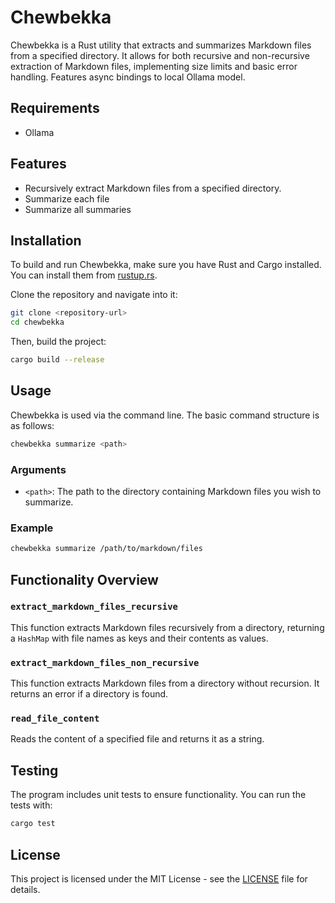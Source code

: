# Chewbekka

Chewbekka is a Rust utility that extracts and summarizes Markdown files from a specified directory. It allows for both recursive and non-recursive extraction of Markdown files, implementing size limits and basic error handling. Features async bindings to local Ollama model.

## Requirements

- Ollama

## Features

- Recursively extract Markdown files from a specified directory.
- Summarize each file
- Summarize all summaries

## Installation

To build and run Chewbekka, make sure you have Rust and Cargo installed. You can install them from [rustup.rs](https://rustup.rs/).

Clone the repository and navigate into it:

```bash
git clone <repository-url>
cd chewbekka
```

Then, build the project:

```bash
cargo build --release
```

## Usage

Chewbekka is used via the command line. The basic command structure is as follows:

```bash
chewbekka summarize <path>
```

### Arguments

- `<path>`: The path to the directory containing Markdown files you wish to summarize.

### Example

```bash
chewbekka summarize /path/to/markdown/files
```

## Functionality Overview

### `extract_markdown_files_recursive`

This function extracts Markdown files recursively from a directory, returning a `HashMap` with file names as keys and their contents as values.

### `extract_markdown_files_non_recursive`

This function extracts Markdown files from a directory without recursion. It returns an error if a directory is found.

### `read_file_content`

Reads the content of a specified file and returns it as a string.

## Testing

The program includes unit tests to ensure functionality. You can run the tests with:

```bash
cargo test
```

## License

This project is licensed under the MIT License - see the [LICENSE](LICENSE) file for details.

